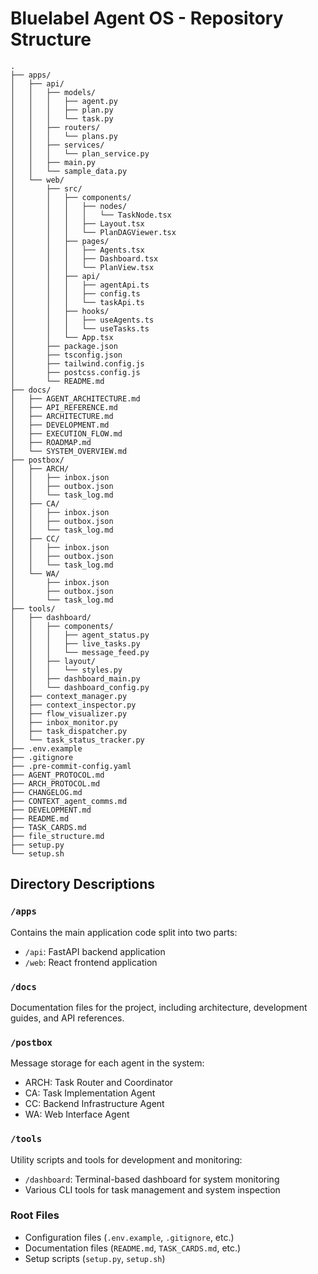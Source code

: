 # Bluelabel Agent OS - Repository Structure

```
.
├── apps/
│   ├── api/
│   │   ├── models/
│   │   │   ├── agent.py
│   │   │   ├── plan.py
│   │   │   └── task.py
│   │   ├── routers/
│   │   │   └── plans.py
│   │   ├── services/
│   │   │   └── plan_service.py
│   │   ├── main.py
│   │   └── sample_data.py
│   └── web/
│       ├── src/
│       │   ├── components/
│       │   │   ├── nodes/
│       │   │   │   └── TaskNode.tsx
│       │   │   ├── Layout.tsx
│       │   │   └── PlanDAGViewer.tsx
│       │   ├── pages/
│       │   │   ├── Agents.tsx
│       │   │   ├── Dashboard.tsx
│       │   │   └── PlanView.tsx
│       │   ├── api/
│       │   │   ├── agentApi.ts
│       │   │   ├── config.ts
│       │   │   └── taskApi.ts
│       │   ├── hooks/
│       │   │   ├── useAgents.ts
│       │   │   └── useTasks.ts
│       │   └── App.tsx
│       ├── package.json
│       ├── tsconfig.json
│       ├── tailwind.config.js
│       ├── postcss.config.js
│       └── README.md
├── docs/
│   ├── AGENT_ARCHITECTURE.md
│   ├── API_REFERENCE.md
│   ├── ARCHITECTURE.md
│   ├── DEVELOPMENT.md
│   ├── EXECUTION_FLOW.md
│   ├── ROADMAP.md
│   └── SYSTEM_OVERVIEW.md
├── postbox/
│   ├── ARCH/
│   │   ├── inbox.json
│   │   ├── outbox.json
│   │   └── task_log.md
│   ├── CA/
│   │   ├── inbox.json
│   │   ├── outbox.json
│   │   └── task_log.md
│   ├── CC/
│   │   ├── inbox.json
│   │   ├── outbox.json
│   │   └── task_log.md
│   └── WA/
│       ├── inbox.json
│       ├── outbox.json
│       └── task_log.md
├── tools/
│   ├── dashboard/
│   │   ├── components/
│   │   │   ├── agent_status.py
│   │   │   ├── live_tasks.py
│   │   │   └── message_feed.py
│   │   ├── layout/
│   │   │   └── styles.py
│   │   ├── dashboard_main.py
│   │   └── dashboard_config.py
│   ├── context_manager.py
│   ├── context_inspector.py
│   ├── flow_visualizer.py
│   ├── inbox_monitor.py
│   ├── task_dispatcher.py
│   └── task_status_tracker.py
├── .env.example
├── .gitignore
├── .pre-commit-config.yaml
├── AGENT_PROTOCOL.md
├── ARCH_PROTOCOL.md
├── CHANGELOG.md
├── CONTEXT_agent_comms.md
├── DEVELOPMENT.md
├── README.md
├── TASK_CARDS.md
├── file_structure.md
├── setup.py
└── setup.sh
```

## Directory Descriptions

### `/apps`
Contains the main application code split into two parts:
- `/api`: FastAPI backend application
- `/web`: React frontend application

### `/docs`
Documentation files for the project, including architecture, development guides, and API references.

### `/postbox`
Message storage for each agent in the system:
- ARCH: Task Router and Coordinator
- CA: Task Implementation Agent
- CC: Backend Infrastructure Agent
- WA: Web Interface Agent

### `/tools`
Utility scripts and tools for development and monitoring:
- `/dashboard`: Terminal-based dashboard for system monitoring
- Various CLI tools for task management and system inspection

### Root Files
- Configuration files (`.env.example`, `.gitignore`, etc.)
- Documentation files (`README.md`, `TASK_CARDS.md`, etc.)
- Setup scripts (`setup.py`, `setup.sh`) 